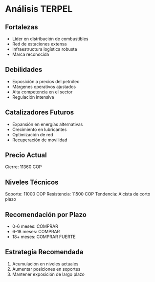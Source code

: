 # Análisis TERPEL

## Fortalezas

- Líder en distribución de combustibles
- Red de estaciones extensa
- Infraestructura logística robusta
- Marca reconocida

## Debilidades

- Exposición a precios del petróleo
- Márgenes operativos ajustados
- Alta competencia en el sector
- Regulación intensiva

## Catalizadores Futuros

- Expansión en energías alternativas
- Crecimiento en lubricantes
- Optimización de red
- Recuperación de movilidad

## Precio Actual

Cierre: 11360 COP

## Niveles Técnicos

Soporte: 11000 COP
Resistencia: 11500 COP
Tendencia: Alcista de corto plazo

## Recomendación por Plazo

- 0-6 meses: COMPRAR
- 6-18 meses: COMPRAR
- 18+ meses: COMPRAR FUERTE

## Estrategia Recomendada

1. Acumulación en niveles actuales
2. Aumentar posiciones en soportes
3. Mantener exposición de largo plazo
